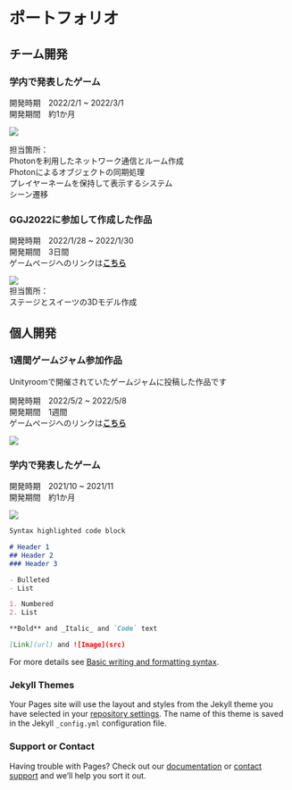 # ポートフォリオ
## チーム開発

### 学内で発表したゲーム

開発時期　2022/2/1 ~ 2022/3/1  
開発期間　約1か月   

![](https://user-images.githubusercontent.com/74404144/171362268-cecff355-0143-42dd-bbe5-4a09a768a617.gif)  

担当箇所：  
Photonを利用したネットワーク通信とルーム作成  
Photonによるオブジェクトの同期処理  
プレイヤーネームを保持して表示するシステム  
シーン遷移  




### GGJ2022に参加して作成した作品

開発時期　2022/1/28 ~ 2022/1/30  
開発期間　3日間  
ゲームページへのリンクは[**こちら**](https://globalgamejam.org/2022/games/sweeteat-5)  

![](https://ggj.s3.amazonaws.com/styles/game_content__wide/games/screenshots/2022/01/446656/amateur_eater_club_2022_01_30_16_50_09.png?itok=9xZeoCjP&timestamp=1643529082)  
担当箇所：  
ステージとスイーツの3Dモデル作成

## 個人開発

### 1週間ゲームジャム参加作品
Unityroomで開催されていたゲームジャムに投稿した作品です  

開発時期　2022/5/2 ~ 2022/5/8  
開発期間　1週間  
ゲームページへのリンクは[**こちら**](https://unityroom.com/games/c_u_b_e)  

![](https://user-images.githubusercontent.com/74404144/171217871-2133c546-9de9-41eb-b382-59a867f33fe1.gif)


### 学内で発表したゲーム

開発時期　2021/10 ~ 2021/11  
開発期間　約1か月  

![](https://user-images.githubusercontent.com/74404144/171369432-a72d01c2-df60-41b4-b6cb-297ce29e4f37.gif)


```markdown
Syntax highlighted code block

# Header 1
## Header 2
### Header 3

- Bulleted
- List

1. Numbered
2. List

**Bold** and _Italic_ and `Code` text

[Link](url) and ![Image](src)
```

For more details see [Basic writing and formatting syntax](https://docs.github.com/en/github/writing-on-github/getting-started-with-writing-and-formatting-on-github/basic-writing-and-formatting-syntax).

### Jekyll Themes

Your Pages site will use the layout and styles from the Jekyll theme you have selected in your [repository settings](https://github.com/sukeU/sukeU.github.io/settings/pages). The name of this theme is saved in the Jekyll `_config.yml` configuration file.

### Support or Contact

Having trouble with Pages? Check out our [documentation](https://docs.github.com/categories/github-pages-basics/) or [contact support](https://support.github.com/contact) and we’ll help you sort it out.
